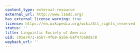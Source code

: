 ```yaml
---
content_type: external-resource
external_url: http://www.lsadc.org/
has_external_license_warning: true
license: https://en.wikipedia.org/wiki/All_rights_reserved
status: ''
title: Linguistic Society of America
uid: c05e7471-e5b7-4f69-a566-6af475a9da78
wayback_url: ''
---
```

